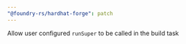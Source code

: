 ```yaml
---
"@foundry-rs/hardhat-forge": patch
---
```


Allow user configured `runSuper` to be called in the build task
